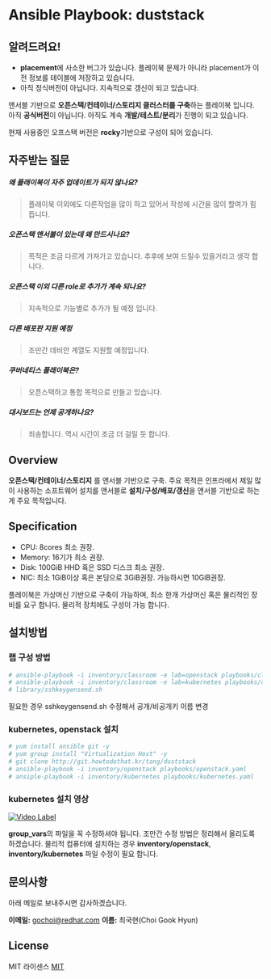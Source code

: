 # Ansible Playbook: duststack

## 알려드려요!

- **placement**에 사소한 버그가 있습니다. 플레이북 문제가 아니라 placement가 이전 정보를 테이블에 저장하고 있습니다.
- 아직 정식버전이 아닙니다. 지속적으로 갱신이 되고 있습니다.

앤서블 기반으로 **오픈스택/컨테이너/스토리지 클러스터를 구축**하는 플레이북 입니다. 아직 **공식버전**이 아닙니다. 
아직도 계속 **개발/테스트/분리**가 진행이 되고 있습니다. 

현재 사용중인 오프스택 버전은 **rocky**기반으로 구성이 되어 있습니다.

## 자주받는 질문

##### 왜 플래이북이 자주 업데이트가 되지 않나요?
> 플래이북 이외에도 다른작업을 많이 하고 있어서 작성에 시간을 많이 할여가 힘듭니다. 

##### 오픈스택 앤서블이 있는데 왜 만드시나요?
> 목적은 조금 다르게 가져가고 있습니다. 추후에 보여 드릴수 있을거라고 생각 합니다.

##### 오픈스택 이외 다른 role로 추가가 계속 되나요?
> 지속적으로 기능별로 추가가 될 예정 입니다.

##### 다른 배포판 지원 예정
> 조만간 데비안 계열도 지원할 예정입니다.

##### 쿠버네티스 플래이북은?
> 오픈스택하고 통합 목적으로 만들고 있습니다.

##### 대시보드는 언제 공개하나요?
> 죄송합니다. 역시 시간이 조금 더 걸릴 듯 합니다.


## Overview
**오픈스택/컨테이너/스토리지** 를 앤서블 기반으로 구축. 주요 목적은 인프라에서 제일 많이 사용하는 소프트웨어 설치를 앤서블로 **설치/구성/배포/갱신**을 앤서블 기반으로 하는게 주요 목적입니다.

## Specification

* CPU: 8cores 최소 권장.
* Memory: 16기가 최소 권장.
* Disk: 100GiB HHD 혹은 SSD 디스크 최소 권장. 
* NIC: 최소 1GiB이상 혹은 본딩으로 3GiB권장. 가능하시면 10GiB권장.

플레이북은 가상머신 기반으로 구축이 가능하며, 최소 한개 가상머신 혹은 물리적인 장비를 요구 합니다.
물리적 장치에도 구성이 가능 합니다.

## 설치방법 

### 랩 구성 방법
```bash
# ansible-playbook -i inventory/classroom -e lab=openstack playbooks/classroom.yaml
# ansible-playbook -i inventory/classroom -e lab=kubernetes playbooks/classroom.yaml
# library/sshkeygensend.sh
```
필요한 경우 sshkeygensend.sh 수정해서 공개/비공개키 이름 변경


### kubernetes, openstack 설치
```bash
# yum install ansible git -y
# yum group install "Virtualization Host" -y
# git clone http://git.howtodothat.kr/tang/duststack
# ansible-playbook -i inventory/openstack playbooks/openstack.yaml
# ansiple-playbook -i inventory/kubernetes playbooks/kubernetes.yaml
```

### kubernetes 설치 영상


[![Video Label]()](https://youtu.be/q2PWmMBqfyE)

**group_vars**의 파일을 꼭 수정하셔야 됩니다. 조만간 수정 방법은 정리해서 올리도록 하겠습니다.
물리적 컴퓨터에 설치하는 경우 **inventory/openstack**, **inventory/kubernetes** 파일 수정이 필요 합니다.

## 문의사항

아래 메일로 보내주시면 감사하겠습니다.

**이메일:** <gochoi@redhat.com>
**이름:** 최국현(Choi Gook Hyun)


## License
MIT 라이센스
[MIT](LICENSE)

